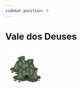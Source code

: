 ```yaml
---
sidebar_position: 9
---
```


# Vale dos Deuses
![Vale dos Deuses](https://raw.githubusercontent.com/Orna-Brasil/Assets/main/Edificios/Valley_of_the_Gods.webp)